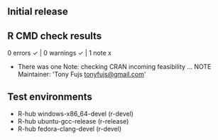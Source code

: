 ## Initial release

## R CMD check results

0 errors ✓ | 0 warnings ✓ | 1 note x

* There was one Note:
checking CRAN incoming feasibility ... NOTE
Maintainer: 'Tony Fujs <tonyfujs@gmail.com>'

## Test environments

- R-hub windows-x86_64-devel (r-devel)
- R-hub ubuntu-gcc-release (r-release)
- R-hub fedora-clang-devel (r-devel)

